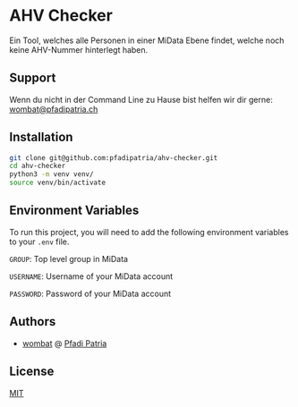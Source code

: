 
# AHV Checker

Ein Tool, welches alle Personen in einer MiData Ebene findet, welche noch keine AHV-Nummer hinterlegt haben.


## Support

Wenn du nicht in der Command Line zu Hause bist helfen wir dir gerne: <wombat@pfadipatria.ch>


## Installation



```bash
git clone git@github.com:pfadipatria/ahv-checker.git
cd ahv-checker
python3 -m venv venv/
source venv/bin/activate
```
    
## Environment Variables

To run this project, you will need to add the following environment variables to your `.env` file.

`GROUP`: Top level group in MiData

`USERNAME`: Username of your MiData account

`PASSWORD`: Password of your MiData account


## Authors

- [wombat](https://wombat.monster/) @ [Pfadi Patria](https://www.pfadipatria.ch/)


## License

[MIT](https://choosealicense.com/licenses/mit/)

